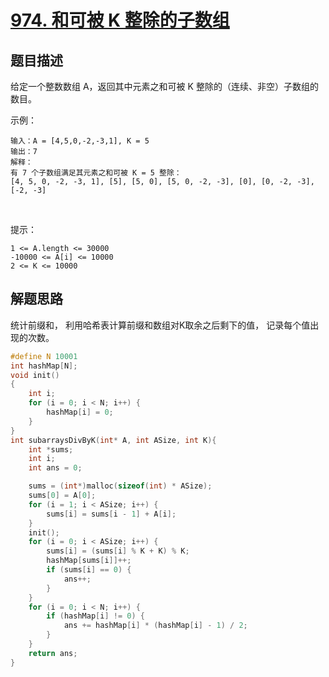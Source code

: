 # [974. 和可被 K 整除的子数组](https://leetcode-cn.com/problems/subarray-sums-divisible-by-k/)

## 题目描述

给定一个整数数组 A，返回其中元素之和可被 K 整除的（连续、非空）子数组的数目。

示例：

    输入：A = [4,5,0,-2,-3,1], K = 5
    输出：7
    解释：
    有 7 个子数组满足其元素之和可被 K = 5 整除：
    [4, 5, 0, -2, -3, 1], [5], [5, 0], [5, 0, -2, -3], [0], [0, -2, -3], [-2, -3]
 

提示：

    1 <= A.length <= 30000
    -10000 <= A[i] <= 10000
    2 <= K <= 10000

## 解题思路

统计前缀和， 利用哈希表计算前缀和数组对K取余之后剩下的值， 记录每个值出现的次数。

```c
#define N 10001
int hashMap[N];
void init()
{
    int i;
    for (i = 0; i < N; i++) {
        hashMap[i] = 0;
    }
}
int subarraysDivByK(int* A, int ASize, int K){
    int *sums;
    int i;
    int ans = 0;

    sums = (int*)malloc(sizeof(int) * ASize);
    sums[0] = A[0];
    for (i = 1; i < ASize; i++) {
        sums[i] = sums[i - 1] + A[i];
    }
    init();
    for (i = 0; i < ASize; i++) {
        sums[i] = (sums[i] % K + K) % K;
        hashMap[sums[i]]++;
        if (sums[i] == 0) {
            ans++;
        }
    }
    for (i = 0; i < N; i++) {
        if (hashMap[i] != 0) {
            ans += hashMap[i] * (hashMap[i] - 1) / 2;
        }
    }
    return ans;
}
```
